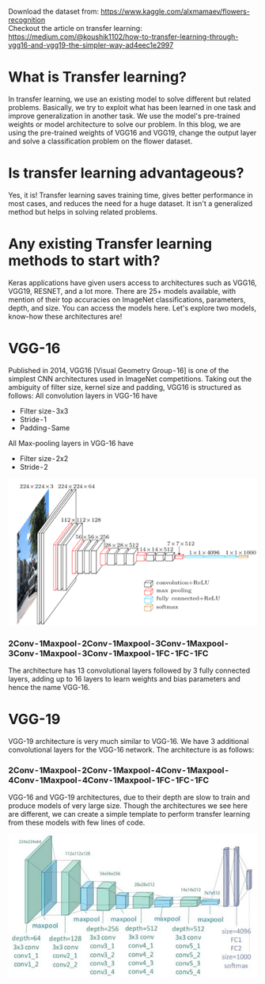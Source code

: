 Download the dataset from: https://www.kaggle.com/alxmamaev/flowers-recognition <br>
Checkout the article on transfer learning: https://medium.com/@koushik1102/how-to-transfer-learning-through-vgg16-and-vgg19-the-simpler-way-ad4eec1e2997

<h1>What is Transfer learning?</h1> 
In transfer learning, we use an existing model to solve different but related problems. Basically, we try to exploit what has been learned in one task and improve generalization in another task. We use the model's pre-trained weights or model architecture to solve our problem. In this blog, we are using the pre-trained weights of VGG16 and VGG19, change the output layer and solve a classification problem on the flower dataset.

<h1>Is transfer learning advantageous?</h1>
Yes, it is! Transfer learning saves training time, gives better performance in most cases, and reduces the need for a huge dataset. It isn't a generalized method but helps in solving related problems.

<h1>Any existing Transfer learning methods to start with?</h1>
Keras applications have given users access to architectures such as VGG16, VGG19, RESNET, and a lot more. There are 25+ models available, with mention of their top accuracies on ImageNet classifications, parameters, depth, and size. You can access the models here. Let's explore two models, know-how these architectures are!

<h1>VGG-16</h1>
Published in 2014, VGG16 [Visual Geometry Group - 16] is one of the simplest CNN architectures used in ImageNet competitions. Taking out the ambiguity of filter size, kernel size and padding, VGG16 is structured as follows:
All convolution layers in VGG-16 have
<ul>
<li>Filter size - 3x3</li>
<li>Stride - 1 </li>
<li>Padding - Same</li>
</ul>

All Max-pooling layers in VGG-16 have
<ul><li>Filter size - 2x2 
<li>Stride - 2
</ul>

![alt text](VGG16-architecture-16.png)

<h3>2Conv - 1Maxpool - 2Conv - 1Maxpool - 3Conv - 1Maxpool - 3Conv - 1Maxpool - 3Conv - 1Maxpool - 1FC - 1FC - 1FC</h3>

The architecture has 13 convolutional layers followed by 3 fully connected layers, adding up to 16 layers to learn weights and bias parameters and hence the name VGG-16.
<h1>VGG-19</h1>
VGG-19 architecture is very much similar to VGG-16. We have 3 additional convolutional layers for the VGG-16 network. The architecture is as follows:
<h3>2Conv - 1Maxpool - 2Conv - 1Maxpool - 4Conv - 1Maxpool - 4Conv - 1Maxpool - 4Conv - 1Maxpool - 1FC - 1FC - 1FC</h3>

VGG-16 and VGG-19 architectures, due to their depth are slow to train and produce models of very large size. Though the architectures we see here are different, we can create a simple template to perform transfer learning from these models with few lines of code. 

![alt text](VGG19-architecture-19.jpg)

